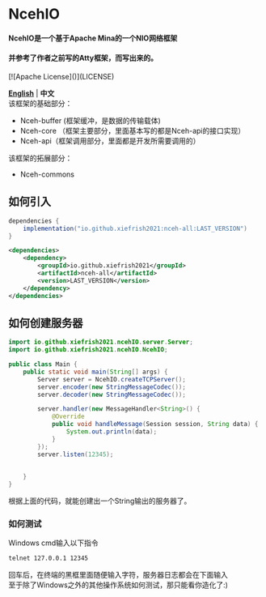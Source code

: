 # NcehIO

<h4>NcehIO是一个基于Apache Mina的一个NIO网络框架</h4>
<h4>并参考了作者之前写的Atty框架，而写出来的。</h4>
[![Apache License]()](LICENSE)

**[English](./README_EN.md)** | **中文**\
该框架的基础部分：
 - Nceh-buffer (框架缓冲，是数据的传输载体)
 - Nceh-core （框架主要部分，里面基本写的都是Nceh-api的接口实现）
 - Nceh-api（框架调用部分，里面都是开发所需要调用的）

该框架的拓展部分：
 - Nceh-commons

## 如何引入
```gradle
dependencies {
    implementation("io.github.xiefrish2021:nceh-all:LAST_VERSION")
}
```

```xml
<dependencies>
    <dependency>
        <groupId>io.github.xiefrish2021</groupId>
        <artifactId>nceh-all</artifactId>
        <version>LAST_VERSION</version>
    </dependency>
</dependencies>
```

## 如何创建服务器
```java
import io.github.xiefrish2021.ncehIO.server.Server;
import io.github.xiefrish2021.ncehIO.NcehIO;

public class Main {
    public static void main(String[] args) {
        Server server = NcehIO.createTCPServer();
        server.encoder(new StringMessageCodec());
        server.decoder(new StringMessageCodec());

        server.handler(new MessageHandler<String>() {
            @Override
            public void handleMessage(Session session, String data) {
                System.out.println(data);
            }
        });
        server.listen(12345);
        
        
    }
}
```
根据上面的代码，就能创建出一个String输出的服务器了。

### 如何测试
Windows cmd输入以下指令
```bash
telnet 127.0.0.1 12345
```
回车后，在终端的黑框里面随便输入字符，服务器日志都会在下面输入\
至于除了Windows之外的其他操作系统如何测试，那只能看你造化了:)
